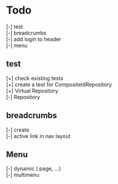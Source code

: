 # Todo

[-] test  
[-] breadcrumbs  
[-] add login to header  
[-] menu  

## test

[+] check existing tests  
[+] create a test for CompositeIdRepository  
[+] Virtual Repository  
[-] Repository

## breadcrumbs

[-] create  
[-] active link in nav layout  

## Menu

[-] dynamic ( page, ...)  
[-] multimenu  
